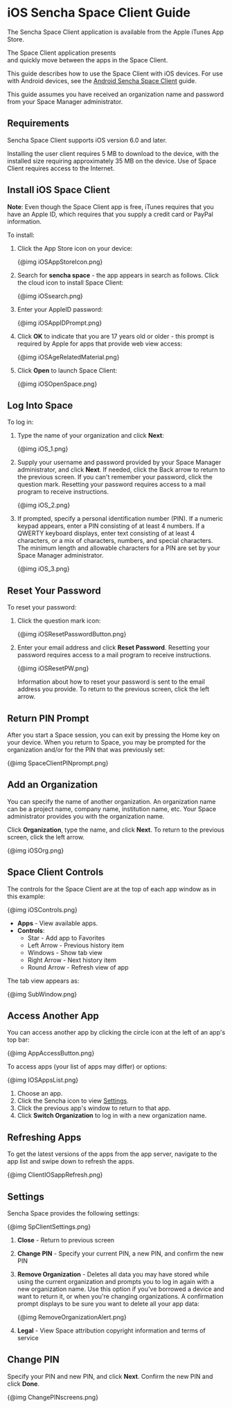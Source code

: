 # iOS Sencha Space Client Guide

The Sencha Space Client application is available from 
the Apple iTunes App Store. 

The Space Client application presents  
and quickly move between the apps in the Space Client. 

This guide describes how to use the Space Client with iOS devices. For 
use with Android devices, see the
<a href="#!/android_client_guide">Android Sencha Space Client</a> guide.

This guide assumes you have received an organization name and
password from your Space Manager administrator.

## Requirements

Sencha Space Client supports iOS version 6.0 and later.

Installing the user client requires 5 MB to download to the device,
with the installed size requiring approximately 35 MB on the device. 
Use of Space Client requires access to the Internet.

## Install iOS Space Client

<b>Note</b>: Even though the Space Client app is free, iTunes requires
that you have an Apple ID, which requires that you supply a credit 
card or PayPal information.

To install:
<ol>
<li><p>Click the App Store icon on your device:</p>
{@img iOSAppStoreIcon.png}
</li>
<li><p>Search for <b>sencha space</b> - the app appears in search as follows. 
Click the cloud icon to install Space Client:</p>
{@img iOSsearch.png}
</li>
<li><p>Enter your AppleID password:</p>
{@img iOSAppIDPrompt.png}
</li>
<li><p>Click <b>OK</b> to indicate that you are 17 years old or older - this
prompt is required by Apple for apps that provide web view access:</p>
{@img iOSAgeRelatedMaterial.png}
</li>
<li><p>Click <b>Open</b> to launch Space Client:</p>
{@img iOSOpenSpace.png}
</li>
</ol>

## Log Into Space

To log in:
<ol>
<li><p>Type the name of your organization and click <b>Next</b>:</p>

{@img iOS_1.png}
</li>
<li><p>Supply your username and password provided by your 
Space Manager administrator, and click <b>Next</b>. If needed, click the Back arrow 
to return to the previous screen. If you can't remember your password, 
click the question mark. Resetting your password requires access to a mail program to 
receive instructions.</p>

{@img iOS_2.png}
</li>
<li><p>If prompted, specify a personal identification number (PIN). 
If a numeric keypad appears, enter a PIN consisting of at least 4 numbers. 
If a QWERTY keyboard displays, enter text consisting of at least 4 characters,
or a mix of characters, numbers, and special characters. The minimum length 
and allowable characters for a PIN are set by your Space Manager administrator.</p>

{@img iOS_3.png}</li>
</ol>


## Reset Your Password

To reset your password:

<ol>
<li><p>Click the question mark icon:</p>

{@img iOSResetPasswordButton.png}</li>
<li><p>Enter your email address 
and click <b>Reset Password</b>. Resetting your password 
requires access to a mail program to 
receive instructions.</p>

{@img iOSResetPW.png}

<p>Information about how to reset your password is sent to the email
address you provide. To return to the previous screen, click the left arrow.</p></li>
</ol>

## Return PIN Prompt

After you start a Space session, you can exit by pressing the Home key on your 
device. When you return to Space, you may be prompted for the organization 
and/or for the PIN that was previously set:

{@img SpaceClientPINprompt.png}

## Add an Organization

You can specify the name of another organization. An organization name 
can be a project name, company name, institution name, etc. 
Your Space administrator provides you with the organization name.

Click <b>Organization</b>, type the name, and click <b>Next</b>.
To return to the previous screen, click the left arrow.

{@img iOSOrg.png}

## Space Client Controls

The controls for the Space Client are at the top of each app window as in this example:

{@img iOSControls.png}

<ul>
<li><b>Apps</b> - View available apps.</li>
<li><b>Controls</b>:
	<ul>
	<li>Star - Add app to Favorites</li>
	<li>Left Arrow - Previous history item</li>
	<li>Windows - Show tab view</li>
	<li>Right Arrow - Next history item</li>
	<li>Round Arrow - Refresh view of app</li>
	</ul>
</li>
</ul>

The tab view appears as:

{@img SubWindow.png}


## Access Another App

You can access another app by clicking the circle icon at the left 
of an app's top bar:

{@img AppAccessButton.png}

To access apps (your list of apps may differ) or options:

{@img IOSAppsList.png}

<ol>
<li>Choose an app.</li>
<li>Click the Sencha icon to view <a href="#Settings">Settings</a>.</li>
<li>Click the previous app's window to return to that app.</li>
<li>Click <b>Switch Organization</b> to log in with a new organization name.</li>
</ol>

## Refreshing Apps

To get the latest versions of the apps from the app server, navigate to the 
app list and swipe down to refresh the apps.

{@img ClientIOSappRefresh.png}

<a name="Settings"></a>
## Settings 

Sencha Space provides the following settings:

{@img SpClientSettings.png}

<ol>
<li><p><b>Close</b> - Return to previous screen</p></li>
<li><p><b>Change PIN</b> - Specify your current PIN, a new PIN, 
and confirm the new PIN</p></li>
<li><p><b>Remove Organization</b> - Deletes all data you may have stored while 
using the current organization and prompts you to log in again with a new 
organization name. Use this option if you've borrowed a device and want 
to return it, or when you're changing organizations. A confirmation prompt 
displays to be sure you want to delete all your app data:</p>
{@img RemoveOrganizationAlert.png}
</li>
<li><p><b>Legal</b> - View Space attribution copyright 
information and terms of service</p></li>
</ol>

## Change PIN

Specify your PIN and new PIN, and click <b>Next</b>. 
Confirm the new PIN and click <b>Done</b>.

{@img ChangePINscreens.png}
